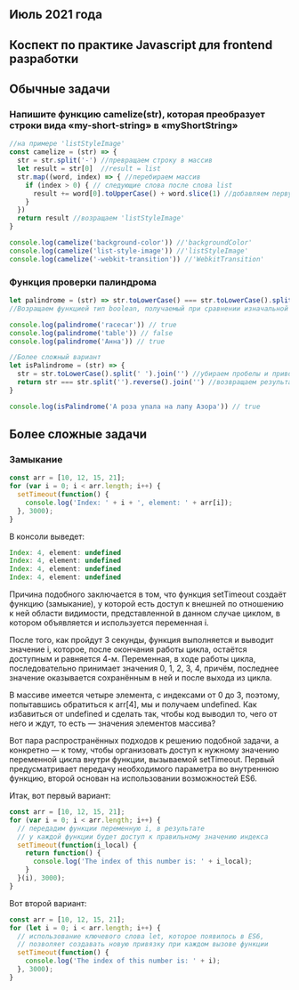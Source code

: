 ## Июль 2021 года
## Коспект по практике Javascript для frontend разработки

## Обычные задачи
### Напишите функцию camelize(str), которая преобразует строки вида «my-short-string» в «myShortString»
```javascript
//на примере 'listStyleImage'
const camelize = (str) => {
  str = str.split('-') //превращаем строку в массив
  let result = str[0]  //result = list
  str.map((word, index) => { //перебираем массив
    if (index > 0) { // следующие слова после слова list
      result += word[0].toUpperCase() + word.slice(1) //добавляем первую букву и остальное слово
    }
  })
  return result //возращаем 'listStyleImage'
}

console.log(camelize('background-color')) //'backgroundColor'
console.log(camelize('list-style-image')) //'listStyleImage'
console.log(camelize('-webkit-transition')) //'WebkitTransition'
```

### Функция проверки палиндрома
```javascript
let palindrome = (str) => str.toLowerCase() === str.toLowerCase().split('').reverse().join('')  
//Возращаем функцией тип boolean, получаемый при сравнении изначальной строки и перевернутой (буквы приводим в один регистр).  

console.log(palindrome('racecar')) // true
console.log(palindrome('table')) // false
console.log(palindrome('Анна')) // true

//Более сложный вариант
let isPalindrome = (str) => {
  str = str.toLowerCase().split(' ').join('') //убираем пробелы и приводим все буквы к одному регистру в изначальной строке
  return str === str.split('').reverse().join('') //возвращаем результат сравнения
}

console.log(isPalindrome('А роза упала на лапу Азора')) // true
```


## Более сложные задачи
### Замыкание
```javascript
const arr = [10, 12, 15, 21];
for (var i = 0; i < arr.length; i++) {
  setTimeout(function() {
    console.log('Index: ' + i + ', element: ' + arr[i]);
  }, 3000);
}
```
В консоли выведет:
```javascript
Index: 4, element: undefined
Index: 4, element: undefined
Index: 4, element: undefined
Index: 4, element: undefined
```


Причина подобного заключается в том, что функция setTimeout создаёт функцию (замыкание), у которой есть доступ к внешней по отношению к ней области видимости, представленной в данном случае циклом, в котором объявляется и используется переменная i.

После того, как пройдут 3 секунды, функция выполняется и выводит значение i, которое, после окончания работы цикла, остаётся доступным и равняется 4-м. Переменная, в ходе работы цикла, последовательно принимает значения 0, 1, 2, 3, 4, причём, последнее значение оказывается сохранённым в ней и после выхода из цикла.

В массиве имеется четыре элемента, с индексами от 0 до 3, поэтому, попытавшись обратиться к arr[4], мы и получаем undefined. Как избавиться от undefined и сделать так, чтобы код выводил то, чего от него и ждут, то есть — значения элементов массива?  

Вот пара распространённых подходов к решению подобной задачи, а конкретно — к тому, чтобы организовать доступ к нужному значению переменной цикла внутри функции, вызываемой setTimeout. Первый предусматривает передачу необходимого параметра во внутреннюю функцию, второй основан на использовании возможностей ES6.  

Итак, вот первый вариант:  
```javascript
const arr = [10, 12, 15, 21];  
for (var i = 0; i < arr.length; i++) {  
  // передадим функции переменную i, в результате  
  // у каждой функции будет доступ к правильному значению индекса  
  setTimeout(function(i_local) {  
    return function() {  
      console.log('The index of this number is: ' + i_local);  
    }  
  }(i), 3000);  
}
```

Вот второй вариант:  
```javascript
const arr = [10, 12, 15, 21];  
for (let i = 0; i < arr.length; i++) {  
  // использование ключевого слова let, которое появилось в ES6,  
  // позволяет создавать новую привязку при каждом вызове функции  
  setTimeout(function() {  
    console.log('The index of this number is: ' + i);  
  }, 3000);  
}
```
